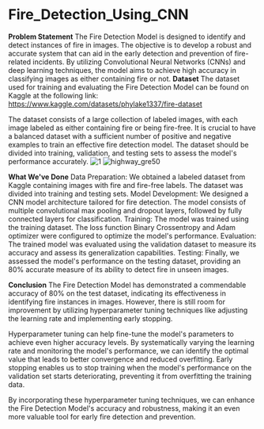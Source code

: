 # Fire_Detection_Using_CNN
**Problem Statement**
The Fire Detection Model is designed to identify and detect instances of fire in images. The objective is to develop a robust and accurate system that can aid in the early detection and prevention of fire-related incidents. By utilizing Convolutional Neural Networks (CNNs) and deep learning techniques, the model aims to achieve high accuracy in classifying images as either containing fire or not.
**Dataset**
The dataset used for training and evaluating the Fire Detection Model can be found on Kaggle at the following link: https://www.kaggle.com/datasets/phylake1337/fire-dataset

The dataset consists of a large collection of labeled images, with each image labeled as either containing fire or being fire-free. It is crucial to have a balanced dataset with a sufficient number of positive and negative examples to train an effective fire detection model. The dataset should be divided into training, validation, and testing sets to assess the model's performance accurately.
![1](https://github.com/Paragg99/Fire_Detection_Using_CNN/assets/91948118/e7fec990-91e6-431c-ba83-c4ae4cd9c736)
![highway_gre50](https://github.com/Paragg99/Fire_Detection_Using_CNN/assets/91948118/74cf9f1f-1f02-4d02-a302-466e13c310f0)


**What We've Done**
Data Preparation: We obtained a labeled dataset from Kaggle containing images with fire and fire-free labels. The dataset was divided into training and testing sets.
Model Development: We designed a CNN model architecture tailored for fire detection. The model consists of multiple convolutional max pooling and dropout layers, followed by fully connected layers for classification.
Training: The model was trained using the training dataset. The loss function Binary Crossentropy and Adam optimizer were configured to optimize the model's performance.
Evaluation: The trained model was evaluated using the validation dataset to measure its accuracy and assess its generalization capabilities.
Testing: Finally, we assessed the model's performance on the testing dataset, providing an 80% accurate measure of its ability to detect fire in unseen images.

**Conclusion**
The Fire Detection Model has demonstrated a commendable accuracy of 80% on the test dataset, indicating its effectiveness in identifying fire instances in images. However, there is still room for improvement by utilizing hyperparameter tuning techniques like adjusting the learning rate and implementing early stopping.

Hyperparameter tuning can help fine-tune the model's parameters to achieve even higher accuracy levels. By systematically varying the learning rate and monitoring the model's performance, we can identify the optimal value that leads to better convergence and reduced overfitting. Early stopping enables us to stop training when the model's performance on the validation set starts deteriorating, preventing it from overfitting the training data.

By incorporating these hyperparameter tuning techniques, we can enhance the Fire Detection Model's accuracy and robustness, making it an even more valuable tool for early fire detection and prevention.
